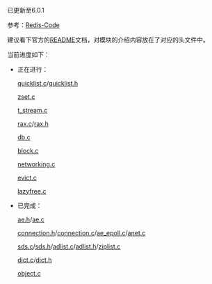 已更新至6.0.1

参考：[Redis-Code](https://github.com/linyiqun/Redis-Code)

建议看下官方的[README](./README-Original.md)文档，对模块的介绍内容放在了对应的头文件中。

当前进度如下：

- 正在进行：

  [quicklist.c](./src/quicklist.c)/[quicklist.h](./src/quicklist.h)

  [zset.c](./src/zset.c)

  [t_stream.c](./src/t_stream.c)

  [rax.c](./src/rax.c)/[rax.h](./src/rax.h)

  [db.c](./src/db.c)

  [block.c](./src/block.c)

  [networking.c](./src/networking.c)

  [evict.c](./src/evict.c)

  [lazyfree.c](./src/lazyfree.c)

- 已完成：

  [ae.h](./src/ae.h)/[ae.c](./src/ae.c)

  [connection.h](./src/connection.h)/[connection.c](./src/connection.c)/[ae_epoll.c](./src/ae_epoll.c)/[anet.c](./src/anet.c)

  [sds.c](./src/sds.c)/[sds.h](./src/sds.h)/[adlist.c](./src/adlist.c)/[adlist.h](./src/adlist.h)/[ziplist.c](./src/ziplist.c)
  
  [dict.c](./src/dict.c)/[dict.h](./src/dict.h)
  
  [object.c](./src/object.c)

